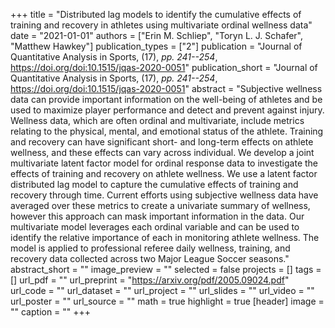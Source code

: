 +++
title = "Distributed lag models to identify the cumulative effects of training and recovery in athletes using multivariate ordinal wellness data"
date = "2021-01-01"
authors = ["Erin M. Schliep", "Toryn L. J. Schafer", "Matthew Hawkey"]
publication_types = ["2"]
publication = "Journal of Quantitative Analysis in Sports, (17), _pp. 241--254_, https://doi.org/doi:10.1515/jqas-2020-0051"
publication_short = "Journal of Quantitative Analysis in Sports, (17), _pp. 241--254_, https://doi.org/doi:10.1515/jqas-2020-0051"
abstract = "Subjective wellness data can provide important information on the well-being of athletes and be used to maximize player performance and detect and prevent against injury. Wellness data, which are often ordinal and multivariate, include metrics relating to the physical, mental, and emotional status of the athlete. Training and recovery can have significant short- and long-term effects on athlete wellness, and these effects can vary across individual. We develop a joint multivariate latent factor model for ordinal response data to investigate the effects of training and recovery on athlete wellness. We use a latent factor distributed lag model to capture the cumulative effects of training and recovery through time. Current efforts using subjective wellness data have averaged over these metrics to create a univariate summary of wellness, however this approach can mask important information in the data. Our multivariate model leverages each ordinal variable and can be used to identify the relative importance of each in monitoring athlete wellness. The model is applied to professional referee daily wellness, training, and recovery data collected across two Major League Soccer seasons."
abstract_short = ""
image_preview = ""
selected = false
projects = []
tags = []
url_pdf = ""
url_preprint = "https://arxiv.org/pdf/2005.09024.pdf"
url_code = ""
url_dataset = ""
url_project = ""
url_slides = ""
url_video = ""
url_poster = ""
url_source = ""
math = true
highlight = true
[header]
image = ""
caption = ""
+++
